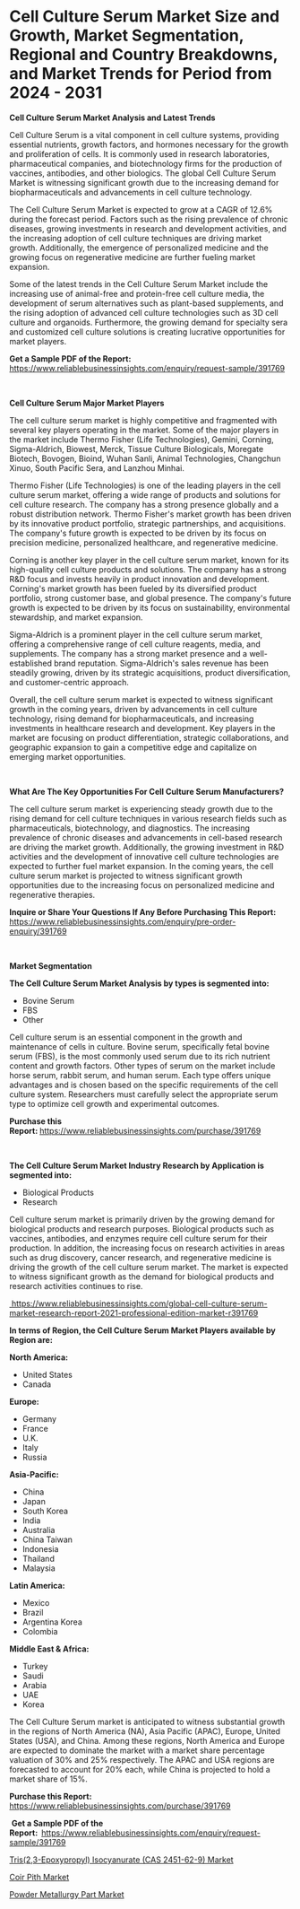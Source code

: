 <p><h1>Cell Culture Serum Market Size and Growth, Market Segmentation, Regional and Country Breakdowns, and Market Trends for Period from 2024 -  2031</h1></p><p><strong>Cell Culture Serum Market Analysis and Latest Trends</strong></p>
<p><p>Cell Culture Serum is a vital component in cell culture systems, providing essential nutrients, growth factors, and hormones necessary for the growth and proliferation of cells. It is commonly used in research laboratories, pharmaceutical companies, and biotechnology firms for the production of vaccines, antibodies, and other biologics. The global Cell Culture Serum Market is witnessing significant growth due to the increasing demand for biopharmaceuticals and advancements in cell culture technology.</p><p>The Cell Culture Serum Market is expected to grow at a CAGR of 12.6% during the forecast period. Factors such as the rising prevalence of chronic diseases, growing investments in research and development activities, and the increasing adoption of cell culture techniques are driving market growth. Additionally, the emergence of personalized medicine and the growing focus on regenerative medicine are further fueling market expansion.</p><p>Some of the latest trends in the Cell Culture Serum Market include the increasing use of animal-free and protein-free cell culture media, the development of serum alternatives such as plant-based supplements, and the rising adoption of advanced cell culture technologies such as 3D cell culture and organoids. Furthermore, the growing demand for specialty sera and customized cell culture solutions is creating lucrative opportunities for market players.</p></p>
<p><strong>Get a Sample PDF of the Report:&nbsp;</strong> <a href="https://www.reliablebusinessinsights.com/enquiry/request-sample/391769">https://www.reliablebusinessinsights.com/enquiry/request-sample/391769</a></p>
<p>&nbsp;</p>
<p><strong>Cell Culture Serum Major Market Players</strong></p>
<p><p>The cell culture serum market is highly competitive and fragmented with several key players operating in the market. Some of the major players in the market include Thermo Fisher (Life Technologies), Gemini, Corning, Sigma-Aldrich, Biowest, Merck, Tissue Culture Biologicals, Moregate Biotech, Bovogen, Bioind, Wuhan Sanli, Animal Technologies, Changchun Xinuo, South Pacific Sera, and Lanzhou Minhai.</p><p>Thermo Fisher (Life Technologies) is one of the leading players in the cell culture serum market, offering a wide range of products and solutions for cell culture research. The company has a strong presence globally and a robust distribution network. Thermo Fisher's market growth has been driven by its innovative product portfolio, strategic partnerships, and acquisitions. The company's future growth is expected to be driven by its focus on precision medicine, personalized healthcare, and regenerative medicine.</p><p>Corning is another key player in the cell culture serum market, known for its high-quality cell culture products and solutions. The company has a strong R&D focus and invests heavily in product innovation and development. Corning's market growth has been fueled by its diversified product portfolio, strong customer base, and global presence. The company's future growth is expected to be driven by its focus on sustainability, environmental stewardship, and market expansion.</p><p>Sigma-Aldrich is a prominent player in the cell culture serum market, offering a comprehensive range of cell culture reagents, media, and supplements. The company has a strong market presence and a well-established brand reputation. Sigma-Aldrich's sales revenue has been steadily growing, driven by its strategic acquisitions, product diversification, and customer-centric approach.</p><p>Overall, the cell culture serum market is expected to witness significant growth in the coming years, driven by advancements in cell culture technology, rising demand for biopharmaceuticals, and increasing investments in healthcare research and development. Key players in the market are focusing on product differentiation, strategic collaborations, and geographic expansion to gain a competitive edge and capitalize on emerging market opportunities.</p></p>
<p>&nbsp;</p>
<p><strong>What Are The Key Opportunities For Cell Culture Serum Manufacturers?</strong></p>
<p><p>The cell culture serum market is experiencing steady growth due to the rising demand for cell culture techniques in various research fields such as pharmaceuticals, biotechnology, and diagnostics. The increasing prevalence of chronic diseases and advancements in cell-based research are driving the market growth. Additionally, the growing investment in R&D activities and the development of innovative cell culture technologies are expected to further fuel market expansion. In the coming years, the cell culture serum market is projected to witness significant growth opportunities due to the increasing focus on personalized medicine and regenerative therapies.</p></p>
<p><strong>Inquire or Share Your Questions If Any Before Purchasing This Report:</strong> <a href="https://www.reliablebusinessinsights.com/enquiry/pre-order-enquiry/391769">https://www.reliablebusinessinsights.com/enquiry/pre-order-enquiry/391769</a></p>
<p>&nbsp;</p>
<p><strong>Market Segmentation</strong></p>
<p><strong>The Cell Culture Serum Market Analysis by types is segmented into:</strong></p>
<p><ul><li>Bovine Serum</li><li>FBS</li><li>Other</li></ul></p>
<p><p>Cell culture serum is an essential component in the growth and maintenance of cells in culture. Bovine serum, specifically fetal bovine serum (FBS), is the most commonly used serum due to its rich nutrient content and growth factors. Other types of serum on the market include horse serum, rabbit serum, and human serum. Each type offers unique advantages and is chosen based on the specific requirements of the cell culture system. Researchers must carefully select the appropriate serum type to optimize cell growth and experimental outcomes.</p></p>
<p><strong>Purchase this Report:&nbsp;</strong><a href="https://www.reliablebusinessinsights.com/purchase/391769">https://www.reliablebusinessinsights.com/purchase/391769</a></p>
<p>&nbsp;</p>
<p><strong>The Cell Culture Serum Market Industry Research by Application is segmented into:</strong></p>
<p><ul><li>Biological Products</li><li>Research</li></ul></p>
<p><p>Cell culture serum market is primarily driven by the growing demand for biological products and research purposes. Biological products such as vaccines, antibodies, and enzymes require cell culture serum for their production. In addition, the increasing focus on research activities in areas such as drug discovery, cancer research, and regenerative medicine is driving the growth of the cell culture serum market. The market is expected to witness significant growth as the demand for biological products and research activities continues to rise.</p></p>
<p><a href="https://www.reliablebusinessinsights.com/global-cell-culture-serum-market-research-report-2021-professional-edition-market-r391769">&nbsp;https://www.reliablebusinessinsights.com/global-cell-culture-serum-market-research-report-2021-professional-edition-market-r391769</a></p>
<p><strong>In terms of Region, the Cell Culture Serum Market Players available by Region are:</strong></p>
<p>
    <p> <strong> North America: </strong>
        <ul>
            <li>United States</li>
            <li>Canada</li>
        </ul>
        </p> 
    <p> <strong> Europe: </strong>
        <ul>
            <li>Germany</li>
            <li>France</li>
            <li>U.K.</li>
            <li>Italy</li>
            <li>Russia</li>
        </ul>
        </p> 
    <p> <strong> Asia-Pacific: </strong>
        <ul>
            <li>China</li>
            <li>Japan</li>
            <li>South Korea</li>
            <li>India</li>
            <li>Australia</li>
            <li>China Taiwan</li>
            <li>Indonesia</li>
            <li>Thailand</li>
            <li>Malaysia</li>
        </ul>
        </p> 
    <p> <strong> Latin America: </strong>
        <ul>
            <li>Mexico</li>
            <li>Brazil</li>
            <li>Argentina Korea</li>
            <li>Colombia</li>
        </ul>
        </p> 
    <p> <strong> Middle East & Africa: </strong>
        <ul>
            <li>Turkey</li>
            <li>Saudi</li>
            <li>Arabia</li>
            <li>UAE</li>
            <li>Korea</li>
        </ul>
    </p>
    </p>
<p><p>The Cell Culture Serum market is anticipated to witness substantial growth in the regions of North America (NA), Asia Pacific (APAC), Europe, United States (USA), and China. Among these regions, North America and Europe are expected to dominate the market with a market share percentage valuation of 30% and 25% respectively. The APAC and USA regions are forecasted to account for 20% each, while China is projected to hold a market share of 15%.</p></p>
<p><strong>Purchase this Report: </strong><a href="https://www.reliablebusinessinsights.com/purchase/391769">https://www.reliablebusinessinsights.com/purchase/391769</a></p>
<p>&nbsp;<strong>Get a Sample PDF of the Report:&nbsp;&nbsp;</strong><a href="https://www.reliablebusinessinsights.com/enquiry/request-sample/391769">https://www.reliablebusinessinsights.com/enquiry/request-sample/391769</a></p>
<p><strong></strong></p>
<p><p><a href="https://github.com/wrwgzwbr35/Market-Research-Report-List-1/blob/main/tris23-epoxypropyl-isocyanurate-cas-2451-62-9-market.md">Tris(2,3-Epoxypropyl) Isocyanurate (CAS 2451-62-9) Market</a></p><p><a href="https://github.com/mdhefjumiah/Market-Research-Report-List-1/blob/main/coir-pith-market.md">Coir Pith Market</a></p><p><a href="https://github.com/sifatuddin25/Market-Research-Report-List-1/blob/main/powder-metallurgy-part-market.md">Powder Metallurgy Part Market</a></p></p>